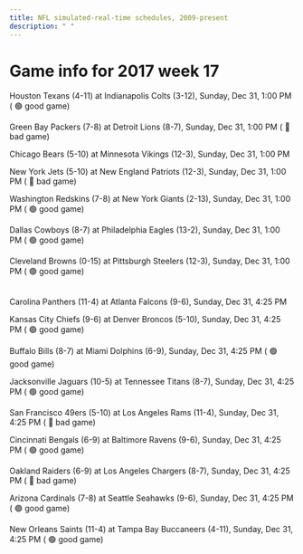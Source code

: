 ```yaml
---
title: NFL simulated-real-time schedules, 2009-present
description: " "
---
```


# Game info for 2017 week 17

Houston Texans (4-11) at Indianapolis Colts (3-12), Sunday, Dec 31, 1:00 PM (	:green_circle: good game)

Green Bay Packers (7-8) at Detroit Lions (8-7), Sunday, Dec 31, 1:00 PM (	:red_circle: bad game)

Chicago Bears (5-10) at Minnesota Vikings (12-3), Sunday, Dec 31, 1:00 PM

New York Jets (5-10) at New England Patriots (12-3), Sunday, Dec 31, 1:00 PM (	:red_circle: bad game)

Washington Redskins (7-8) at New York Giants (2-13), Sunday, Dec 31, 1:00 PM (	:green_circle: good game)

Dallas Cowboys (8-7) at Philadelphia Eagles (13-2), Sunday, Dec 31, 1:00 PM (	:green_circle: good game)

Cleveland Browns (0-15) at Pittsburgh Steelers (12-3), Sunday, Dec 31, 1:00 PM (	:green_circle: good game)

<br/>Carolina Panthers (11-4) at Atlanta Falcons (9-6), Sunday, Dec 31, 4:25 PM

Kansas City Chiefs (9-6) at Denver Broncos (5-10), Sunday, Dec 31, 4:25 PM (	:green_circle: good game)

Buffalo Bills (8-7) at Miami Dolphins (6-9), Sunday, Dec 31, 4:25 PM (	:green_circle: good game)

Jacksonville Jaguars (10-5) at Tennessee Titans (8-7), Sunday, Dec 31, 4:25 PM (	:green_circle: good game)

San Francisco 49ers (5-10) at Los Angeles Rams (11-4), Sunday, Dec 31, 4:25 PM (	:red_circle: bad game)

Cincinnati Bengals (6-9) at Baltimore Ravens (9-6), Sunday, Dec 31, 4:25 PM (	:green_circle: good game)

Oakland Raiders (6-9) at Los Angeles Chargers (8-7), Sunday, Dec 31, 4:25 PM (	:red_circle: bad game)

Arizona Cardinals (7-8) at Seattle Seahawks (9-6), Sunday, Dec 31, 4:25 PM (	:green_circle: good game)

New Orleans Saints (11-4) at Tampa Bay Buccaneers (4-11), Sunday, Dec 31, 4:25 PM (	:green_circle: good game)

